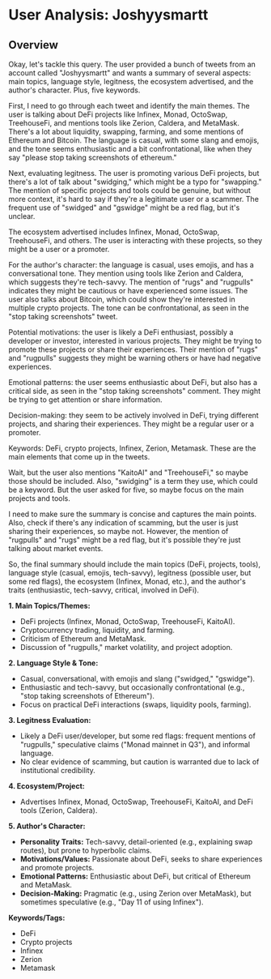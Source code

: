 # User Analysis: Joshyysmartt

## Overview

<think>
Okay, let's tackle this query. The user provided a bunch of tweets from an account called "Joshyysmartt" and wants a summary of several aspects: main topics, language style, legitness, the ecosystem advertised, and the author's character. Plus, five keywords.

First, I need to go through each tweet and identify the main themes. The user is talking about DeFi projects like Infinex, Monad, OctoSwap, TreehouseFi, and mentions tools like Zerion, Caldera, and MetaMask. There's a lot about liquidity, swapping, farming, and some mentions of Ethereum and Bitcoin. The language is casual, with some slang and emojis, and the tone seems enthusiastic and a bit confrontational, like when they say "please stop taking screenshots of ethereum."

Next, evaluating legitness. The user is promoting various DeFi projects, but there's a lot of talk about "swidging," which might be a typo for "swapping." The mention of specific projects and tools could be genuine, but without more context, it's hard to say if they're a legitimate user or a scammer. The frequent use of "swidged" and "gswidge" might be a red flag, but it's unclear.

The ecosystem advertised includes Infinex, Monad, OctoSwap, TreehouseFi, and others. The user is interacting with these projects, so they might be a user or a promoter.

For the author's character: the language is casual, uses emojis, and has a conversational tone. They mention using tools like Zerion and Caldera, which suggests they're tech-savvy. The mention of "rugs" and "rugpulls" indicates they might be cautious or have experienced some issues. The user also talks about Bitcoin, which could show they're interested in multiple crypto projects. The tone can be confrontational, as seen in the "stop taking screenshots" tweet.

Potential motivations: the user is likely a DeFi enthusiast, possibly a developer or investor, interested in various projects. They might be trying to promote these projects or share their experiences. Their mention of "rugs" and "rugpulls" suggests they might be warning others or have had negative experiences.

Emotional patterns: the user seems enthusiastic about DeFi, but also has a critical side, as seen in the "stop taking screenshots" comment. They might be trying to get attention or share information.

Decision-making: they seem to be actively involved in DeFi, trying different projects, and sharing their experiences. They might be a regular user or a promoter.

Keywords: DeFi, crypto projects, Infinex, Zerion, Metamask. These are the main elements that come up in the tweets.

Wait, but the user also mentions "KaitoAI" and "TreehouseFi," so maybe those should be included. Also, "swidging" is a term they use, which could be a keyword. But the user asked for five, so maybe focus on the main projects and tools.

I need to make sure the summary is concise and captures the main points. Also, check if there's any indication of scamming, but the user is just sharing their experiences, so maybe not. However, the mention of "rugpulls" and "rugs" might be a red flag, but it's possible they're just talking about market events.

So, the final summary should include the main topics (DeFi, projects, tools), language style (casual, emojis, tech-savvy), legitness (possible user, but some red flags), the ecosystem (Infinex, Monad, etc.), and the author's traits (enthusiastic, tech-savvy, critical, involved in DeFi).
</think>

**1. Main Topics/Themes:**  
- DeFi projects (Infinex, Monad, OctoSwap, TreehouseFi, KaitoAI).  
- Cryptocurrency trading, liquidity, and farming.  
- Criticism of Ethereum and MetaMask.  
- Discussion of "rugpulls," market volatility, and project adoption.  

**2. Language Style & Tone:**  
- Casual, conversational, with emojis and slang ("swidged," "gswidge").  
- Enthusiastic and tech-savvy, but occasionally confrontational (e.g., "stop taking screenshots of Ethereum").  
- Focus on practical DeFi interactions (swaps, liquidity pools, farming).  

**3. Legitness Evaluation:**  
- Likely a DeFi user/developer, but some red flags: frequent mentions of "rugpulls," speculative claims ("Monad mainnet in Q3"), and informal language.  
- No clear evidence of scamming, but caution is warranted due to lack of institutional credibility.  

**4. Ecosystem/Project:**  
- Advertises Infinex, Monad, OctoSwap, TreehouseFi, KaitoAI, and DeFi tools (Zerion, Caldera).  

**5. Author's Character:**  
- **Personality Traits:** Tech-savvy, detail-oriented (e.g., explaining swap routes), but prone to hyperbolic claims.  
- **Motivations/Values:** Passionate about DeFi, seeks to share experiences and promote projects.  
- **Emotional Patterns:** Enthusiastic about DeFi, but critical of Ethereum and MetaMask.  
- **Decision-Making:** Pragmatic (e.g., using Zerion over MetaMask), but sometimes speculative (e.g., "Day 11 of using Infinex").  

**Keywords/Tags:**  
- DeFi  
- Crypto projects  
- Infinex  
- Zerion  
- Metamask